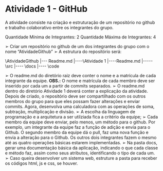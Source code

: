 <h1>Atividade 1 - GitHub</h1>

<p> A atividade consiste na criação e estruturação de um repositório no github e trabalho colaborativo entre os integrantes do grupo. </p>
Quantidade Mínima de Integrantes: 2
Quantidade Máxima de Integrantes: 4

➢ Criar um repositório no github de um dos integrantes do grupo com o nome “AtividadeGithub”
➢ A estrutura do repositório será:

  \AtividadeGithub
  |--- Readme.md
  |----\Atividade 1
  |----Readme.md
  |-----\src
  |---- \docs
  |---- \code

➢ O readme.md do diretório raiz deve conter o nome e a matrícula de cada integrante da equipe.
  **OBS.:** O nome e matrícula de cada membro deve ser inserido por cada um a partir de commits separados.
➢ O readme.md dentro do diretório Atividade 1 deverá conter a explicação da atividade.
  Depois de criado, o repositório deve ser compartilhado com os outros membros do grupo para que eles possam fazer alterações e enviar 
  commits. Agora, desenvolva uma calculadora com as operações de soma, subtração, multiplicação e divisão.
➢ A escolha da linguagem de programação e a arquitetura a ser utilziada fica a critério da equipe;
➢ Cada membro da equipe deve enviar, pelo menos, um método para o github.
  Por exemplo, um integrante da equipe faz a função de adição e envia para o Github. O segundo membro da equipe dá o pull, faz uma nova
  função e envia a alteração para o Github. Os outros dois integrantes fazem o mesmo até as quatro operações básicas estarem implementadas.
➢ Na pasta docs, gerar uma documentação básica da aplicação, indicando o que cada classe e método faz, assim como seus atributos, identificando 
  o tipo de cada um.
➢ Caso queira desenvolver um sistema web, estruture a pasta para receber os códigos html, js e css, se houver.
